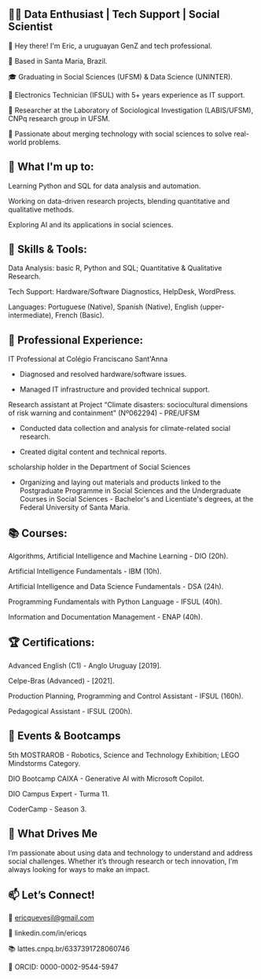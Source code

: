 ## 🧑‍💻 Data Enthusiast | Tech Support | Social Scientist
👋 Hey there! I'm Eric, a uruguayan GenZ and tech professional.

📍 Based in Santa Maria, Brazil.

🎓 Graduating in Social Sciences (UFSM) & Data Science (UNINTER).

🔧 Electronics Technician (IFSUL) with 5+ years experience as IT support.

🔬 Researcher at the Laboratory of Sociological Investigation (LABIS/UFSM), CNPq research group in UFSM.

🚀 Passionate about merging technology with social sciences to solve real-world problems.

## 🌱 What I'm up to:
Learning Python and SQL for data analysis and automation.

Working on data-driven research projects, blending quantitative and qualitative methods.

Exploring AI and its applications in social sciences.

## 🔧 Skills & Tools:
Data Analysis: basic R, Python and SQL; Quantitative & Qualitative Research.

Tech Support: Hardware/Software Diagnostics, HelpDesk, WordPress.

Languages: Portuguese (Native), Spanish (Native), English (upper-intermediate), French (Basic).

## 🚀 Professional Experience:
IT Professional at Colégio Franciscano Sant'Anna

  - Diagnosed and resolved hardware/software issues.

  - Managed IT infrastructure and provided technical support.

Research assistant at Project “Climate disasters: sociocultural dimensions of risk warning and containment” (Nº062294) - PRE/UFSM

  - Conducted data collection and analysis for climate-related social research.
   
  - Created digital content and technical reports.

scholarship holder in the Department of Social Sciences

  - Organizing and laying out materials and products linked to the Postgraduate Programme in Social Sciences and the Undergraduate Courses in Social Sciences - Bachelor's and Licentiate's degrees, at the Federal University of Santa Maria.

## 📚 Courses:
Algorithms, Artificial Intelligence and Machine Learning - DIO (20h).

Artificial Intelligence Fundamentals - IBM (10h).

Artificial Intelligence and Data Science Fundamentals - DSA (24h).

Programming Fundamentals with Python Language - IFSUL (40h).

Information and Documentation Management - ENAP (40h).


## 🏆 Certifications:
Advanced English (C1) - Anglo Uruguay [2019].

Celpe-Bras (Advanced) - [2021].

Production Planning, Programming and Control Assistant - IFSUL (160h).

Pedagogical Assistant - IFSUL (200h).

## 🎉 Events & Bootcamps
5th MOSTRAROB - Robotics, Science and Technology Exhibition; LEGO Mindstorms Category.

DIO Bootcamp CAIXA - Generative AI with Microsoft Copilot.

DIO Campus Expert - Turma 11.

CoderCamp - Season 3.

## 🌟 What Drives Me
I’m passionate about using data and technology to understand and address social challenges. Whether it’s through research or tech innovation, I’m always looking for ways to make an impact.

## 📫 Let’s Connect!
📧 ericquevesil@gmail.com

🔗 linkedin.com/in/ericqs

📚 lattes.cnpq.br/6337391728060746

📝 ORCID: 0000-0002-9544-5947

